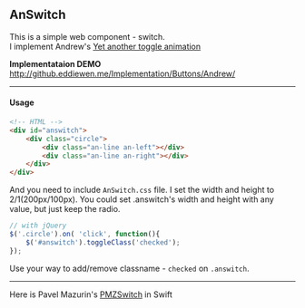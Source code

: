 ## AnSwitch
This is a simple web component - switch.  
I implement Andrew's [Yet another toggle animation](https://dribbble.com/shots/2309834-Yet-another-toggle-animation)

__Implementataion DEMO__  
<http://github.eddiewen.me/Implementation/Buttons/Andrew/>

----

#### Usage
~~~html
<!-- HTML -->
<div id="answitch">
	<div class="circle">
		<div class="an-line an-left"></div>
		<div class="an-line an-right"></div>
	</div>
</div>
~~~
And you need to include `AnSwitch.css` file. I set the width and height to 2/1(200px/100px). You could set .answitch's width and height with any value, but just keep the radio.

~~~javascript
// with jQuery
$('.circle').on( 'click', function(){
	$('#answitch').toggleClass('checked');
});
~~~
Use your way to add/remove classname - `checked` on `.answitch`.

----
Here is Pavel Mazurin's [PMZSwitch](https://github.com/kovpas/PMZSwitch) in Swift